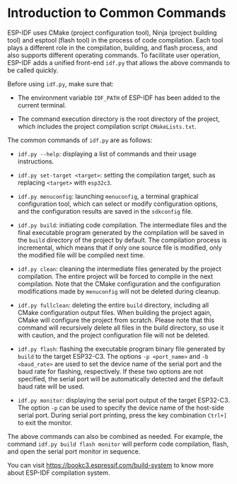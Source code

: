 # Introduction to Common Commands
ESP-IDF uses CMake (project configuration tool), Ninja (project building
tool) and esptool (flash tool) in the process of code compilation. Each
tool plays a different role in the compilation, building, and flash
process, and also supports different operating commands. To facilitate
user operation, ESP-IDF adds a unified front-end `idf.py` that allows
the above commands to be called quickly.

Before using `idf.py`, make sure that:

-   The environment variable `IDF_PATH` of ESP-IDF has been added to the
    current terminal.

-   The command execution directory is the root directory of the
    project, which includes the project compilation script
    `CMakeLists.txt`.

The common commands of `idf.py` are as follows:

-   `idf.py --help`: displaying a list of commands and their usage
    instructions.

-   `idf.py set-target <target>`: setting the compilation target, such as replacing `<target>` with `esp32c3`.
<!-- idf.py fullclean: mix target with full clean and missing words, missing explaination about idf.py full clean? -->
-   `idf.py menuconfig`: launching `menuconfig`, a terminal graphical
    configuration tool, which can select or modify configuration
    options, and the configuration results are saved in the `sdkconfig`
    file.

-   `idf.py build`: initiating code compilation. The intermediate files
    and the final executable program generated by the compilation will
    be saved in the `build` directory of the project by default. The
    compilation process is incremental, which means that if only one
    source file is modified, only the modified file will be compiled
    next time.

-   `idf.py clean`: cleaning the intermediate files generated by the
    project compilation. The entire project will be forced to compile in
    the next compilation. Note that the CMake configuration and the
    configuration modifications made by `menuconfig` will not be deleted
    during cleanup.

-   `idf.py fullclean`: deleting the entire `build` directory, including
    all CMake configuration output files. When building the project
    again, CMake will configure the project from scratch. Please note
    that this command will recursively delete all files in the build
    directory, so use it with caution, and the project configuration
    file will not be deleted.

-   `idf.py flash`: flashing the executable program binary file
    generated by `build` to the target ESP32-C3. The options
    `-p <port_name>` and `-b <baud_rate>` are used to set the device
    name of the serial port and the baud rate for flashing,
    respectively. If these two options are not specified, the serial
    port will be automatically detected and the default baud rate will
    be used.

-   `idf.py monitor`: displaying the serial port output of the target
    ESP32-C3. The option `-p` can be used to specify the device name of
    the host-side serial port. During serial port printing, press the
    key combination `Ctrl+]` to exit the monitor.

The above commands can also be combined as needed. For example, the
command `idf.py build flash monitor` will perform code compilation, flash, and open the
serial port monitor in sequence.

You can visit <https://bookc3.espressif.com/build-system> to know more
about ESP-IDF compilation system.

